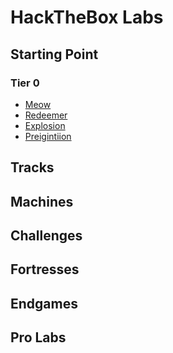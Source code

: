 # HackTheBox Labs
## Starting Point
### Tier 0
- [Meow](./Meow.md)
- [Redeemer](./Redeemer.md)
- [Explosion](./Explosion.md)
- [Preigintiion](./Preignition.md)
## Tracks
## Machines
## Challenges 
## Fortresses
## Endgames
## Pro Labs
